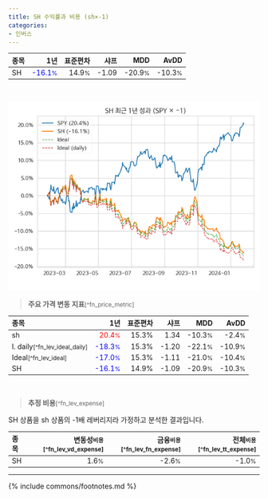 ```yaml
---
title: SH 수익률과 비용 (sh×-1)
categories:
- 인버스
---
```


| **종목** | **1년** | **표준편차** | **샤프** | **MDD** | **AvDD** |
| :------------ | ------: | -----------: | -------: | ------: | -------: |
| SH | <span style="color: blue">-16.1<small>%</small></span> | 14.9<small>%</small> | -1.09 | -20.9<small>%</small> | -10.3<small>%</small> |

<!-- more -->

<br>

![SH](/lev/images/sh.png)

> **주요 가격 변동 지표**<small>[^fn_price_metric]</small>


| **종목** | **1년** | **표준편차** | **샤프** | **MDD** | **AvDD** |
| :------------ | ------: | -----------: | -------: | ------: | -------: |
| sh | <span style="color: red">20.4<small>%</small></span> | 15.3% | 1.34 | -10.3<small>%</small> | -2.4<small>%</small> |
| I. daily<small>[^fn_lev_ideal_daily]</small> | <span style="color: blue">-18.3<small>%</small></span> | 15.3% | -1.20 | -22.1<small>%</small> | -10.9<small>%</small> |
| Ideal<small>[^fn_lev_ideal]</small> | <span style="color: blue">-17.0<small>%</small></span> | 15.3% | -1.11 | -21.0<small>%</small> | -10.4<small>%</small> |
| SH | <span style="color: blue">-16.1<small>%</small></span> | 14.9% | -1.09 | -20.9<small>%</small> | -10.3<small>%</small> |

<br>

> **추정 비용**<small>[^fn_lev_expense]</small><a id="expense"></a>

SH 상품을 sh 상품의 -1배 레버리지라 가정하고 분석한 결과입니다.

| **종목** | **변동성<small>비용</small>**<small>[^fn_lev_vd_expense]</small> | **금융<small>비용</small>**<small>[^fn_lev_fn_expense]</small> | **전체<small>비용</small>**<small>[^fn_lev_tt_expense]</small> |
| :------------ | ------: | -----------: | -------: |
| SH | 1.6<small>%</small> | -2.6<small>%</small> | -1.0<small>%</small> |

---
{% include commons/footnotes.md %}